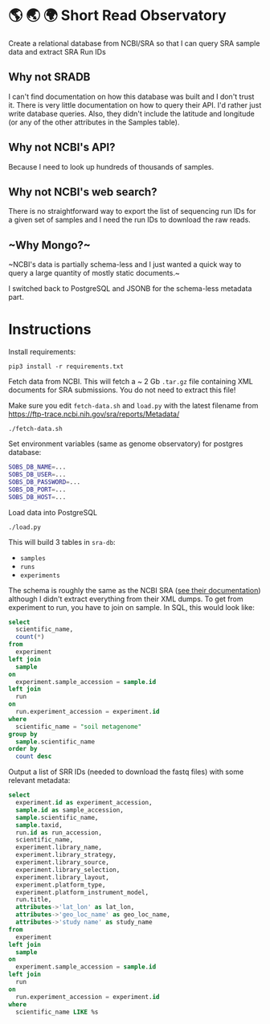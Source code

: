 # :earth_americas: :earth_asia: :earth_africa: Short Read Observatory

Create a relational database from NCBI/SRA so that I can query SRA sample data
and extract SRA Run IDs

## Why not SRADB

I can't find documentation on how this database was built and I don't trust it.
There is very little documentation on how to query their API. I'd rather just
write database queries. Also, they didn't include the latitude and longitude
(or any of the other attributes in the Samples table).

## Why not NCBI's API?

Because I need to look up hundreds of thousands of samples.

## Why not NCBI's web search?

There is no straightforward way to export the list of sequencing run IDs for a
given set of samples and I need the run IDs to download the raw reads.

## ~Why Mongo?~

~NCBI's data is partially schema-less and I just wanted a quick way to query a
large quantity of mostly static documents.~

I switched back to PostgreSQL and JSONB for the schema-less metadata part.

# Instructions

Install requirements:

```
pip3 install -r requirements.txt
```

Fetch data from NCBI. This will fetch a ~ 2 Gb `.tar.gz` file containing XML
documents for SRA submissions. You do not need to extract this file!

Make sure you edit `fetch-data.sh` and `load.py` with the latest filename from
https://ftp-trace.ncbi.nih.gov/sra/reports/Metadata/

```
./fetch-data.sh
```

Set environment variables (same as genome observatory) for postgres database:

```sh
SOBS_DB_NAME=...
SOBS_DB_USER=...
SOBS_DB_PASSWORD=...
SOBS_DB_PORT=...
SOBS_DB_HOST=...
```

Load data into PostgreSQL

```
./load.py
```

This will build 3 tables in `sra-db`:

- `samples`
- `runs`
- `experiments`

The schema is roughly the same as the NCBI SRA ([see their
documentation](https://www.ncbi.nlm.nih.gov/sra/docs/submitmeta/)) although I
didn't extract everything from their XML dumps. To get from experiment to run,
you have to join on sample. In SQL, this would look like:

```sql
select
  scientific_name,
  count(*)
from
  experiment
left join
  sample
on
  experiment.sample_accession = sample.id
left join
  run
on
  run.experiment_accession = experiment.id
where
  scientific_name = "soil metagenome"
group by
  sample.scientific_name
order by
  count desc
```


Output a list of SRR IDs (needed to download the fastq files) with some relevant metadata:

```sql
select
  experiment.id as experiment_accession,
  sample.id as sample_accession,
  sample.scientific_name,
  sample.taxid,
  run.id as run_accession,
  scientific_name,
  experiment.library_name,
  experiment.library_strategy,
  experiment.library_source,
  experiment.library_selection,
  experiment.library_layout,
  experiment.platform_type,
  experiment.platform_instrument_model,
  run.title,
  attributes->'lat_lon' as lat_lon,
  attributes->'geo_loc_name' as geo_loc_name,
  attributes->'study name' as study_name
from
  experiment
left join
  sample
on
  experiment.sample_accession = sample.id
left join
  run
on
  run.experiment_accession = experiment.id
where
  scientific_name LIKE %s
```
